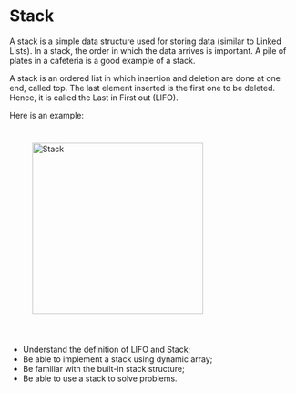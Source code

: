 # Stack

A stack is a simple data structure used for storing data (similar to Linked Lists). In a stack, the
order in which the data arrives is important. A pile of plates in a cafeteria is a good example of a
stack.

A stack is an ordered list in which insertion and deletion are done at one end, called
top. The last element inserted is the first one to be deleted. Hence, it is called the Last in First out
(LIFO).


Here is an example:
<img src="https://cdn.programiz.com/sites/tutorial2program/files/stack.png" alt="Stack" height="300" style="vertical-align:top; margin:40px">

- Understand the definition of LIFO and Stack;
- Be able to implement a stack using dynamic array;
- Be familiar with the built-in stack structure;
- Be able to use a stack to solve problems.